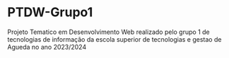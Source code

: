 # PTDW-Grupo1
 Projeto Tematico em Desenvolvimento Web realizado pelo grupo 1 de tecnologias de informação da escola superior de tecnologias e gestao de Agueda no ano 2023/2024
